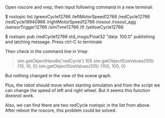 Open roscore and vrep, then input following command in a new terminal:

$ rostopic list
/greenCycle12766
/leftMotorSpeed12766
/redCycle12766
/redCycle19940966
/rightMotorSpeed12766
/rosout
/rosout_agg
/sensorTrigger12766
/simTime12766
/tf
/yellowCycle12766

$ rostopic pub /redCycle12766 std_msgs/Float32 "data: 100.0" 
publishing and latching message. Press ctrl-C to terminate

Then check in the command line in Vrep:
> sim.getObjectHandle('redCycle')
105
> sim.getObjectSizeValues(105)
{10, 10, 0}
> sim.getObjectSizeValues(105)
{100, 100, 0}

But nothing changed in the view of the scene graph.

Plus, the robot should move when starting simulation and from the script we can change the speed of left and right wheel. But it seems this function doesnot work.

Also, we can find there are two redCycle rostopic in the list from above. After reboot the roscore, this problem could be solved.
